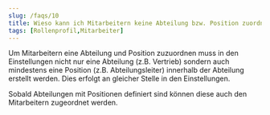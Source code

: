 ```yaml
---
slug: /faqs/10
title: Wieso kann ich Mitarbeitern keine Abteilung bzw. Position zuordnen, obwohl ich Abteilungen bereits erstellt habe
tags: [Rollenprofil,Mitarbeiter]
---
```

Um Mitarbeitern eine Abteilung und Position zuzuordnen muss in den Einstellungen nicht nur eine Abteilung (z.B. Vertrieb) sondern auch mindestens eine Position (z.B. Abteilungsleiter) innerhalb der Abteilung erstellt werden. Dies erfolgt an gleicher Stelle in den Einstellungen.

Sobald Abteilungen mit Positionen definiert sind können diese auch den Mitarbeitern zugeordnet werden. 